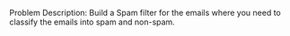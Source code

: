 Problem Description: Build a Spam filter for the emails where you need to classify the emails into spam and non-spam.
